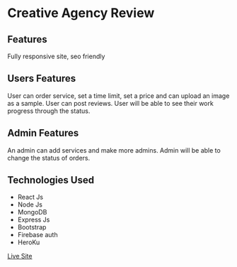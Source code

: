 
<h1>Creative Agency Review</h1>

<h2>Features</h2>

<p>Fully responsive site, seo friendly</p>

<h2>Users Features</h2>
<p>User can order service, set a time limit, set a price and can upload an image as a sample.
User can post reviews.
User will be able to see their work progress through the status.</p>


<h2>Admin Features</h2>
<p>An admin can add services and make more admins.
Admin will be able to change the status of orders.</p>

<h2>Technologies Used</h2>

<ul>
    <li>React Js</li>
    <li>Node Js</li>
    <li>MongoDB</li>
    <li>Express Js</li>
    <li>Bootstrap</li>
    <li>Firebase auth</li>
    <li>HeroKu</li>
</ul>

<a target="_blank" href="https://creative-agency-24bfa.web.app/">Live Site</a>
